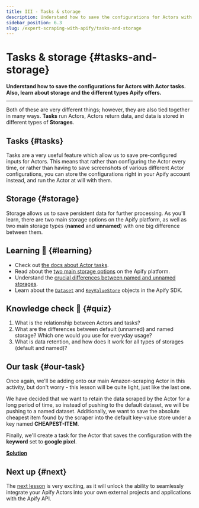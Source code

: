 ```yaml
---
title: III - Tasks & storage
description: Understand how to save the configurations for Actors with Actor tasks. Also, learn about storage and the different types Apify offers.
sidebar_position: 6.3
slug: /expert-scraping-with-apify/tasks-and-storage
---
```


# Tasks & storage {#tasks-and-storage}

**Understand how to save the configurations for Actors with Actor tasks. Also, learn about storage and the different types Apify offers.**

---

Both of these are very different things; however, they are also tied together in many ways. **Tasks** run Actors, Actors return data, and data is stored in different types of **Storages**.

## Tasks {#tasks}

Tasks are a very useful feature which allow us to save pre-configured inputs for Actors. This means that rather than configuring the Actor every time, or rather than having to save screenshots of various different Actor configurations, you can store the configurations right in your Apify account instead, and run the Actor at will with them.

## Storage {#storage}

Storage allows us to save persistent data for further processing. As you'll learn, there are two main storage options on the Apify platform, as well as two main storage types (**named** and **unnamed**) with one big difference between them.

## Learning 🧠 {#learning}

- Check out [the docs about Actor tasks](/platform/actors/running/tasks).
- Read about the [two main storage options](/platform/storage#dataset) on the Apify platform.
- Understand the [crucial differences between named and unnamed storages](/platform/storage/usage#named-and-unnamed-storages).
- Learn about the [`Dataset`](/sdk/js/reference/class/Dataset) and [`KeyValueStore`](/sdk/js/reference/class/KeyValueStore) objects in the Apify SDK.

## Knowledge check 📝 {#quiz}

1. What is the relationship between Actors and tasks?
2. What are the differences between default (unnamed) and named storage? Which one would you use for everyday usage?
3. What is data retention, and how does it work for all types of storages (default and named)?

## Our task {#our-task}

Once again, we'll be adding onto our main Amazon-scraping Actor in this activity, but don't worry - this lesson will be quite light, just like the last one.

We have decided that we want to retain the data scraped by the Actor for a long period of time, so instead of pushing to the default dataset, we will be pushing to a named dataset. Additionally, we want to save the absolute cheapest item found by the scraper into the default key-value store under a key named **CHEAPEST-ITEM**.

Finally, we'll create a task for the Actor that saves the configuration with the **keyword** set to **google pixel**.

[**Solution**](./solutions/using_storage_creating_tasks.md)

## Next up {#next}

The [next lesson](./apify_api_and_client.md) is very exciting, as it will unlock the ability to seamlessly integrate your Apify Actors into your own external projects and applications with the Apify API.

